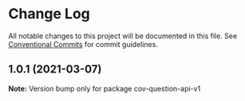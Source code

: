 # Change Log

All notable changes to this project will be documented in this file.
See [Conventional Commits](https://conventionalcommits.org) for commit guidelines.

## 1.0.1 (2021-03-07)

**Note:** Version bump only for package cov-question-api-v1

